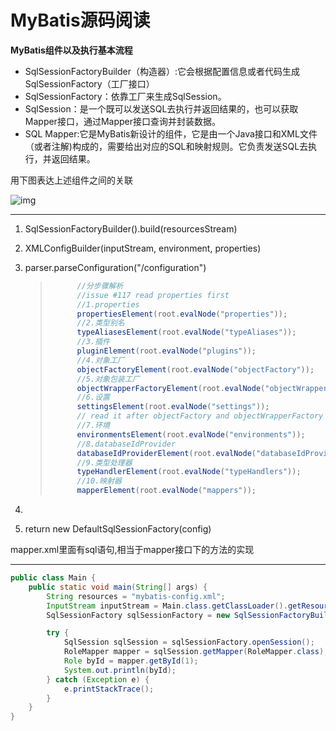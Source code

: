 # MyBatis源码阅读

**MyBatis组件以及执行基本流程**

- SqlSessionFactoryBuilder（构造器）:它会根据配置信息或者代码生成SqlSessionFactory（工厂接口）
- SqlSessionFactory：依靠工厂来生成SqlSession。
- SqlSession：是一个既可以发送SQL去执行并返回结果的，也可以获取Mapper接口，通过Mapper接口查询并封装数据。
- SQL Mapper:它是MyBatis新设计的组件，它是由一个Java接口和XML文件（或者注解)构成的，需要给出对应的SQL和映射规则。它负责发送SQL去执行，并返回结果。

用下图表达上述组件之间的关联



![img](https:////upload-images.jianshu.io/upload_images/10882211-a8c7366958868c02.jpg?imageMogr2/auto-orient/strip|imageView2/2/w/629/format/webp)

---

1. SqlSessionFactoryBuilder().build(resourcesStream)

2. XMLConfigBuilder(inputStream, environment, properties)

3. parser.parseConfiguration("/configuration")

   > ```java
   >       //分步骤解析
   >       //issue #117 read properties first
   >       //1.properties
   >       propertiesElement(root.evalNode("properties"));
   >       //2.类型别名
   >       typeAliasesElement(root.evalNode("typeAliases"));
   >       //3.插件
   >       pluginElement(root.evalNode("plugins"));
   >       //4.对象工厂
   >       objectFactoryElement(root.evalNode("objectFactory"));
   >       //5.对象包装工厂
   >       objectWrapperFactoryElement(root.evalNode("objectWrapperFactory"));
   >       //6.设置
   >       settingsElement(root.evalNode("settings"));
   >       // read it after objectFactory and objectWrapperFactory issue #631
   >       //7.环境
   >       environmentsElement(root.evalNode("environments"));
   >       //8.databaseIdProvider
   >       databaseIdProviderElement(root.evalNode("databaseIdProvider"));
   >       //9.类型处理器
   >       typeHandlerElement(root.evalNode("typeHandlers"));
   >       //10.映射器
   >       mapperElement(root.evalNode("mappers"));
   > ```

4. 

5. return new DefaultSqlSessionFactory(config)

mapper.xml里面有sql语句,相当于mapper接口下的方法的实现

---

```java
public class Main {
    public static void main(String[] args) {
        String resources = "mybatis-config.xml";
        InputStream inputStream = Main.class.getClassLoader().getResourceAsStream(resources);
        SqlSessionFactory sqlSessionFactory = new SqlSessionFactoryBuilder().build(inputStream);

        try {
            SqlSession sqlSession = sqlSessionFactory.openSession();
            RoleMapper mapper = sqlSession.getMapper(RoleMapper.class);
            Role byId = mapper.getById(1);
            System.out.println(byId);
        } catch (Exception e) {
            e.printStackTrace();
        }
    }
}
```

